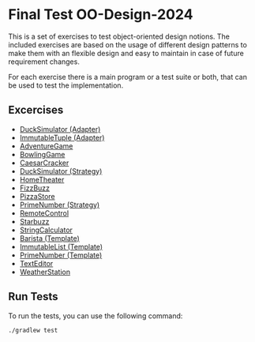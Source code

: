 # Final Test OO-Design-2024

This is a set of exercises to test object-oriented design notions. The included exercises are based on the usage of different design patterns to make them with an flexible design and easy to maintain in case of future requirement changes.

For each exercise there is a main program or a test suite or both, that can be used to test the implementation.

## Excercises
- [DuckSimulator (Adapter)](src/main/java/adapter/ducks)
- [ImmutableTuple (Adapter)](src/main/java/adapter/list)
- [AdventureGame](src/main/java/adventuregame)
- [BowlingGame](src/main/java/bowlinggame)
- [CaesarCracker](src/main/java/caesarcracker)
- [DuckSimulator (Strategy)](src/main/java/ducksimulator)
- [HomeTheater](src/main/java/facade/hometheater)
- [FizzBuzz](src/main/java/fizzbuzz)
- [PizzaStore](src/main/java/pizzastore)
- [PrimeNumber (Strategy)](src/main/java/primenumber)
- [RemoteControl](src/main/java/remotecontrol)
- [Starbuzz](src/main/java/starbuzz)
- [StringCalculator](src/main/java/stringcalculator)
- [Barista (Template)](src/main/java/template/barista)
- [ImmutableList (Template)](src/main/java/template/immutablelist)
- [PrimeNumber (Template)](src/main/java/template/primenumbers)
- [TextEditor](src/main/java/texteditor)
- [WeatherStation](src/main/java/weatherstation)

## Run Tests
To run the tests, you can use the following command:
```bash
./gradlew test
```